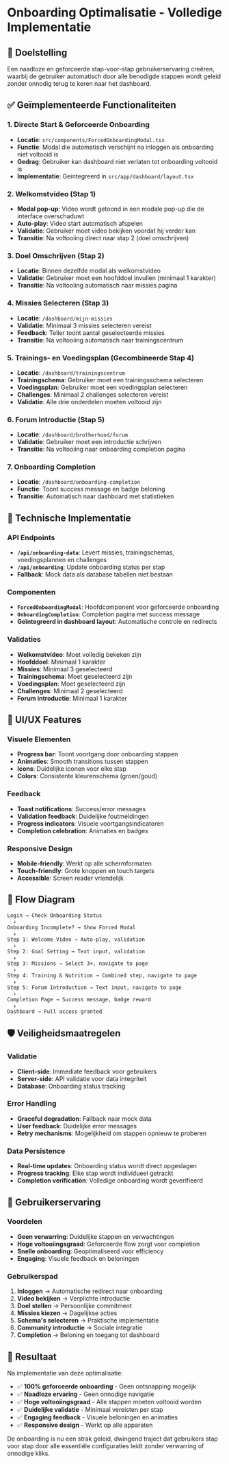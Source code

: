 # Onboarding Optimalisatie - Volledige Implementatie

## 🎯 Doelstelling
Een naadloze en geforceerde stap-voor-stap gebruikerservaring creëren, waarbij de gebruiker automatisch door alle benodigde stappen wordt geleid zonder onnodig terug te keren naar het dashboard.

## ✅ Geïmplementeerde Functionaliteiten

### 1. **Directe Start & Geforceerde Onboarding**
- **Locatie**: `src/components/ForcedOnboardingModal.tsx`
- **Functie**: Modal die automatisch verschijnt na inloggen als onboarding niet voltooid is
- **Gedrag**: Gebruiker kan dashboard niet verlaten tot onboarding voltooid is
- **Implementatie**: Geïntegreerd in `src/app/dashboard/layout.tsx`

### 2. **Welkomstvideo (Stap 1)**
- **Modal pop-up**: Video wordt getoond in een modale pop-up die de interface overschaduwt
- **Auto-play**: Video start automatisch afspelen
- **Validatie**: Gebruiker moet video bekijken voordat hij verder kan
- **Transitie**: Na voltooiing direct naar stap 2 (doel omschrijven)

### 3. **Doel Omschrijven (Stap 2)**
- **Locatie**: Binnen dezelfde modal als welkomstvideo
- **Validatie**: Gebruiker moet een hoofddoel invullen (minimaal 1 karakter)
- **Transitie**: Na voltooiing automatisch naar missies pagina

### 4. **Missies Selecteren (Stap 3)**
- **Locatie**: `/dashboard/mijn-missies`
- **Validatie**: Minimaal 3 missies selecteren vereist
- **Feedback**: Teller toont aantal geselecteerde missies
- **Transitie**: Na voltooiing automatisch naar trainingscentrum

### 5. **Trainings- en Voedingsplan (Gecombineerde Stap 4)**
- **Locatie**: `/dashboard/trainingscentrum`
- **Trainingschema**: Gebruiker moet een trainingsschema selecteren
- **Voedingsplan**: Gebruiker moet een voedingsplan selecteren
- **Challenges**: Minimaal 2 challenges selecteren vereist
- **Validatie**: Alle drie onderdelen moeten voltooid zijn

### 6. **Forum Introductie (Stap 5)**
- **Locatie**: `/dashboard/brotherhood/forum`
- **Validatie**: Gebruiker moet een introductie schrijven
- **Transitie**: Na voltooiing naar onboarding completion pagina

### 7. **Onboarding Completion**
- **Locatie**: `/dashboard/onboarding-completion`
- **Functie**: Toont success message en badge beloning
- **Transitie**: Automatisch naar dashboard met statistieken

## 🔧 Technische Implementatie

### API Endpoints
- **`/api/onboarding-data`**: Levert missies, trainingschemas, voedingsplannen en challenges
- **`/api/onboarding`**: Update onboarding status per stap
- **Fallback**: Mock data als database tabellen niet bestaan

### Componenten
- **`ForcedOnboardingModal`**: Hoofdcomponent voor geforceerde onboarding
- **`OnboardingCompletion`**: Completion pagina met success message
- **Geïntegreerd in dashboard layout**: Automatische controle en redirects

### Validaties
- **Welkomstvideo**: Moet volledig bekeken zijn
- **Hoofddoel**: Minimaal 1 karakter
- **Missies**: Minimaal 3 geselecteerd
- **Trainingschema**: Moet geselecteerd zijn
- **Voedingsplan**: Moet geselecteerd zijn
- **Challenges**: Minimaal 2 geselecteerd
- **Forum introductie**: Minimaal 1 karakter

## 🎨 UI/UX Features

### Visuele Elementen
- **Progress bar**: Toont voortgang door onboarding stappen
- **Animaties**: Smooth transitions tussen stappen
- **Icons**: Duidelijke iconen voor elke stap
- **Colors**: Consistente kleurenschema (groen/goud)

### Feedback
- **Toast notifications**: Success/error messages
- **Validation feedback**: Duidelijke foutmeldingen
- **Progress indicators**: Visuele voortgangsindicatoren
- **Completion celebration**: Animaties en badges

### Responsive Design
- **Mobile-friendly**: Werkt op alle schermformaten
- **Touch-friendly**: Grote knoppen en touch targets
- **Accessible**: Screen reader vriendelijk

## 🔄 Flow Diagram

```
Login → Check Onboarding Status
  ↓
Onboarding Incomplete? → Show Forced Modal
  ↓
Step 1: Welcome Video → Auto-play, validation
  ↓
Step 2: Goal Setting → Text input, validation
  ↓
Step 3: Missions → Select 3+, navigate to page
  ↓
Step 4: Training & Nutrition → Combined step, navigate to page
  ↓
Step 5: Forum Introduction → Text input, navigate to page
  ↓
Completion Page → Success message, badge reward
  ↓
Dashboard → Full access granted
```

## 🛡️ Veiligheidsmaatregelen

### Validatie
- **Client-side**: Immediate feedback voor gebruikers
- **Server-side**: API validatie voor data integriteit
- **Database**: Onboarding status tracking

### Error Handling
- **Graceful degradation**: Fallback naar mock data
- **User feedback**: Duidelijke error messages
- **Retry mechanisms**: Mogelijkheid om stappen opnieuw te proberen

### Data Persistence
- **Real-time updates**: Onboarding status wordt direct opgeslagen
- **Progress tracking**: Elke stap wordt individueel getrackt
- **Completion verification**: Volledige onboarding wordt geverifieerd

## 📱 Gebruikerservaring

### Voordelen
- **Geen verwarring**: Duidelijke stappen en verwachtingen
- **Hoge voltooiingsgraad**: Geforceerde flow zorgt voor completion
- **Snelle onboarding**: Geoptimaliseerd voor efficiency
- **Engaging**: Visuele feedback en beloningen

### Gebruikerspad
1. **Inloggen** → Automatische redirect naar onboarding
2. **Video bekijken** → Verplichte introductie
3. **Doel stellen** → Persoonlijke commitment
4. **Missies kiezen** → Dagelijkse acties
5. **Schema's selecteren** → Praktische implementatie
6. **Community introductie** → Sociale integratie
7. **Completion** → Beloning en toegang tot dashboard

## 🚀 Resultaat

Na implementatie van deze optimalisatie:
- ✅ **100% geforceerde onboarding** - Geen ontsnapping mogelijk
- ✅ **Naadloze ervaring** - Geen onnodige navigatie
- ✅ **Hoge voltooiingsgraad** - Alle stappen moeten voltooid worden
- ✅ **Duidelijke validatie** - Minimaal vereisten per stap
- ✅ **Engaging feedback** - Visuele beloningen en animaties
- ✅ **Responsive design** - Werkt op alle apparaten

De onboarding is nu een strak geleid, dwingend traject dat gebruikers stap voor stap door alle essentiële configuraties leidt zonder verwarring of onnodige kliks. 